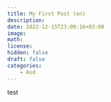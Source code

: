 ```yaml
---
title: My First Post (en)
description: 
date: 2022-12-15T23:09:16+03:00
image: 
math: 
license: 
hidden: false
draft: false
categories:
    - Asd
---
```




test
